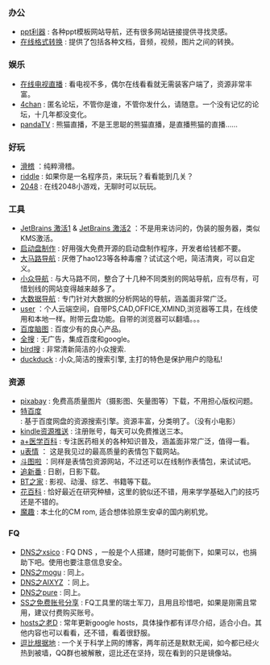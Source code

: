 ### 办公
- [ppt利器](http://www.hippter.com/) : 各种ppt模板网站导航，还有很多网站链接提供寻找灵感。
- [在线格式转换](http://cn.office-converter.com/) : 提供了包括各种文档，音频，视频，图片之间的转换。

### 娱乐
- [在线电视直播](http://www.cietv.com/) : 看电视不多，偶尔在线看看就无需装客户端了，资源非常丰富。
- [4chan](http://www.4chan.org/) : 匿名论坛，不管你是谁，不管你发什么，请随意。一个没有记忆的论坛，十几年都没变化。
- [pandaTV](http://live.ipanda.com/) : 熊猫直播，不是王思聪的熊猫直播，是直播熊猫的直播……

### 好玩
- [滑稽](http://lvmaojun.com/huaji/) ：纯粹滑稽。
- [riddle](http://riddle.arthurluk.net/stageone.php#) : 如果你是一名程序员，来玩玩？看看能到几关？
- [2048](http://gabrielecirulli.github.io/2048/) : 在线2048小游戏，无聊时可以玩玩。

### 工具
- [JetBrains 激活1](http://jetbrains.oliyo.cn)  & [JetBrains 激活2](http://xidea.online) ：不是用来访问的，伪装的服务器，类似KMS激活。
- [启动盘制作](http://rufus.akeo.ie/?locale=zh_CN) : 好用强大免费开源的启动盘制作程序，开发者给钱都不要。
- [大马路导航](https://dama.lu/) : 厌倦了hao123等各种毒瘤？试试这个吧，简洁清爽，可以自定义。
- [小众导航](http://taoxiaozhong.com/dh) : 与大马路不同，整合了十几种不同类别的网站导航，应有尽有，可惜划线的网站变得越来越多了。
- [大数据导航](http://hao.199it.com/) : 专门针对大数据的分析网站的导航，涵盖面非常广泛。
- [user](https://uzer.me/) ：个人云端空间，自带PS,CAD,OFFICE,XMIND,浏览器等工具，在线使用和本地一样。附带云盘功能。自带的浏览器可以翻墙。。。
- [百度脑图](http://naotu.baidu.com/) : 百度少有的良心产品。
- [全搜](http://www.qi1y.cn/) : 无广告，集成百度和google。
- [bird搜](http://bird.so/) : 非常清新简洁的小众搜索.
- [duckduck](https://duckduckgo.com/?t=h_) : 小众,简洁的搜索引擎, 主打的特色是保护用户的隐私!

### 资源
- [pixabay](https://pixabay.com/) : 免费高质量图片（摄影图、矢量图等）下载，不用担心版权问题。
- [特百度](http://www.tebaidu.com/) : 基于百度网盘的资源搜索引擎。资源丰富，分类明了。（没有小电影）
- [kindle资源推送](http://readfree.me/) : 注册账号，每天可以免费推送三本。
- [a+医学百科](http://www.a-hospital.com/) : 专注医药相关的各种知识普及，涵盖面非常广泛，值得一看。
- [u表情](http://www.ubiaoqing.com/) ： 这是我见过的最高质量的表情包下载网站。
- [斗图啦](http://www.doutula.com/) ：同样是表情包资源网站，不过还可以在线制作表情包，来试试吧。
- [追新番](http://www.zhuixinfan.com/viewall-film-1.html) : 日剧，日影下载。
- [BT之家](http://www.btbtt.co/) : 影视、动漫、综艺、书籍等下载。
- [花百科](http://www.huabaike.com/) : 恰好最近在研究种植，这里的貌似还不错，用来学学基础入门的技巧还是不错的。
- [魔趣](https://download.mokeedev.com/) : 本土化的CM rom, 适合想体验原生安卓的国内刷机党。
### FQ
- [DNS之xsico](http://dns.xsico.cn/) : FQ DNS ，一般是个人搭建，随时可能倒下，如果可以，也捐助下吧。使用也要注意信息安全。
- [DNS之mogu](http://dns.xsico.cn/) : 同上。
- [DNS之AIXYZ](https://aixyz.com/index.html) ：同上。
- [DNS之pure](http://puredns.cn/) : 同上。
- [SS之免费账号分享](https://freessr.xyz/) : FQ工具里的瑞士军刀，且用且珍惜吧，如果是刚需且常用，建议付费购买账号。
- [hosts之老D](https://laod.cn/hosts) : 常年更新google hosts，具体操作都有详尽介绍，适合小白。其他内容也可以看看，还不错，看着很舒服。
- [逗比根据地](https://doub.bid/) : 一个关于科学上网的博客，两年前还是默默无闻，如今都已经火热到被墙，QQ群也被解散，逗比还在坚持，现在看到的只是镜像站。